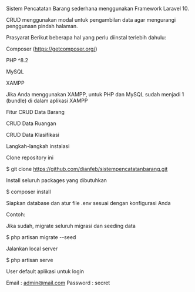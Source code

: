 Sistem Pencatatan Barang sederhana menggunakan Framework Laravel 10.


CRUD menggunakan modal untuk pengambilan data agar mengurangi penggunaan pindah halaman.


Prasyarat
Berikut beberapa hal yang perlu diinstal terlebih dahulu:

Composer (https://getcomposer.org/)

PHP ^8.2

MySQL

XAMPP

Jika Anda menggunakan XAMPP, untuk PHP dan MySQL sudah menjadi 1 (bundle) di dalam aplikasi XAMPP

Fitur
CRUD Data Barang

CRUD Data Ruangan

CRUD Data Klasifikasi

Langkah-langkah instalasi

Clone repository ini

$ git clone https://github.com/dianfeb/sistempencatatanbarang.git

Install seluruh packages yang dibutuhkan

$ composer install

Siapkan database dan atur file .env sesuai dengan konfigurasi Anda

Contoh:

Jika sudah, migrate seluruh migrasi dan seeding data

$ php artisan migrate --seed

Jalankan local server

$ php artisan serve

User default aplikasi untuk login

Email       : admin@mail.com
Password    : secret



